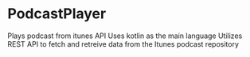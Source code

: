 # PodcastPlayer
Plays podcast from itunes API
Uses kotlin as the main language 
Utilizes REST API to fetch and retreive data from the Itunes podcast repository
